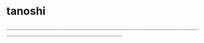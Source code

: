 # tanoshi
.......................................................................................................................................................................................................
